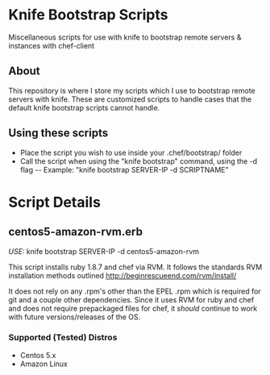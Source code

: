 # Knife Bootstrap Scripts

Miscellaneous scripts for use with knife to bootstrap remote servers & instances with chef-client

## About

This repository is where I store my scripts which I use to bootstrap remote servers with knife.  These are customized scripts to handle cases that the default knife bootstrap scripts cannot handle.


## Using these scripts

- Place the script you wish to use inside your .chef/bootstrap/ folder
- Call the script when using the "knife bootstrap" command, using the -d flag
-- Example: "knife bootstrap SERVER-IP -d SCRIPTNAME"


# Script Details

## centos5-amazon-rvm.erb

*USE:* knife bootstrap SERVER-IP -d centos5-amazon-rvm

This script installs ruby 1.8.7 and chef via RVM.  It follows the standards RVM installation methods outlined http://beginrescueend.com/rvm/install/

It does not rely on any .rpm's other than the EPEL .rpm which is required for git and a couple other dependencies.  Since it uses RVM for ruby and chef and does not require prepackaged files for chef, it *should* continue to work with future versions/releases of the OS.

### Supported (Tested) Distros

- Centos 5.x
- Amazon Linux